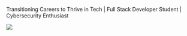 Transitioning Careers to Thrive in Tech | Full Stack Developer Student | Cybersecurity Enthusiast

<!---
Fmoscovo/Fmoscovo is a ✨ special ✨ repository because its `README.md` (this file) appears on your GitHub profile.
You can click the Preview link to take a look at your changes.
--->
![](https://komarev.com/ghpvc/?username=Fmoscovo&style=flat-square)
